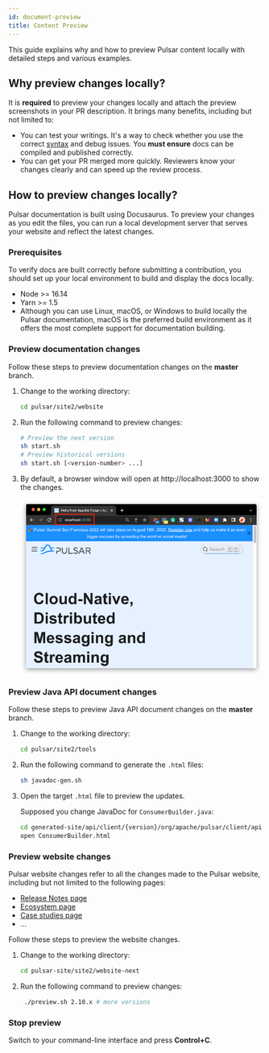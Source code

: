```yaml
---
id: document-preview
title: Content Preview
---
```


This guide explains why and how to preview Pulsar content locally with detailed steps and various examples.

## Why preview changes locally?

It is **required** to preview your changes locally and attach the preview screenshots in your PR description. It brings many benefits, including but not limited to:

* You can test your writings. It's a way to check whether you use the correct [syntax](document-syntax.md) and debug issues. You **must ensure** docs can be compiled and published correctly.
* You can get your PR merged more quickly. Reviewers know your changes clearly and can speed up the review process.

## How to preview changes locally?

Pulsar documentation is built using Docusaurus. To preview your changes as you edit the files, you can run a local development server that serves your website and reflect the latest changes.

### Prerequisites

To verify docs are built correctly before submitting a contribution, you should set up your local environment to build and display the docs locally.

* Node >= 16.14
* Yarn >= 1.5
* Although you can use Linux, macOS, or Windows to build locally the Pulsar documentation, macOS is the preferred build environment as it offers the most complete support for documentation building.

### Preview documentation changes

Follow these steps to preview documentation changes on the **master** branch.

1. Change to the working directory:

    ```bash
    cd pulsar/site2/website
    ```

2. Run the following command to preview changes:

    ```bash
    # Preview the next version
    sh start.sh
    # Preview historical versions
    sh start.sh [<version-number> ...]
    ```

3. By default, a browser window will open at http://localhost:3000 to show the changes.

    ![alt_text](assets/website-preview.png)

### Preview Java API document changes

Follow these steps to preview Java API document changes on the **master** branch.

1. Change to the working directory:

    ```bash
    cd pulsar/site2/tools
    ```

2. Run the following command to generate the `.html` files:

    ```bash
    sh javadoc-gen.sh
    ```

3. Open the target `.html` file to preview the updates.
    
    Supposed you change JavaDoc for `ConsumerBuilder.java`:

    ```bash
    cd generated-site/api/client/{version}/org/apache/pulsar/client/api/
    open ConsumerBuilder.html
    ```

### Preview website changes

Pulsar website changes refer to all the changes made to the Pulsar website, including but not limited to the following pages:

* [Release Notes page](pathname:///release-notes/)
* [Ecosystem page](pathname:///ecosystem)
* [Case studies page](pathname:///case-studies)
* ...

Follow these steps to preview the website changes.

1. Change to the working directory:

    ```bash
    cd pulsar-site/site2/website-next
    ```

2. Run the following command to preview changes:
   
   ```bash
    ./preview.sh 2.10.x # more versions
    ```

### Stop preview

Switch to your command-line interface and press **Control+C**.
